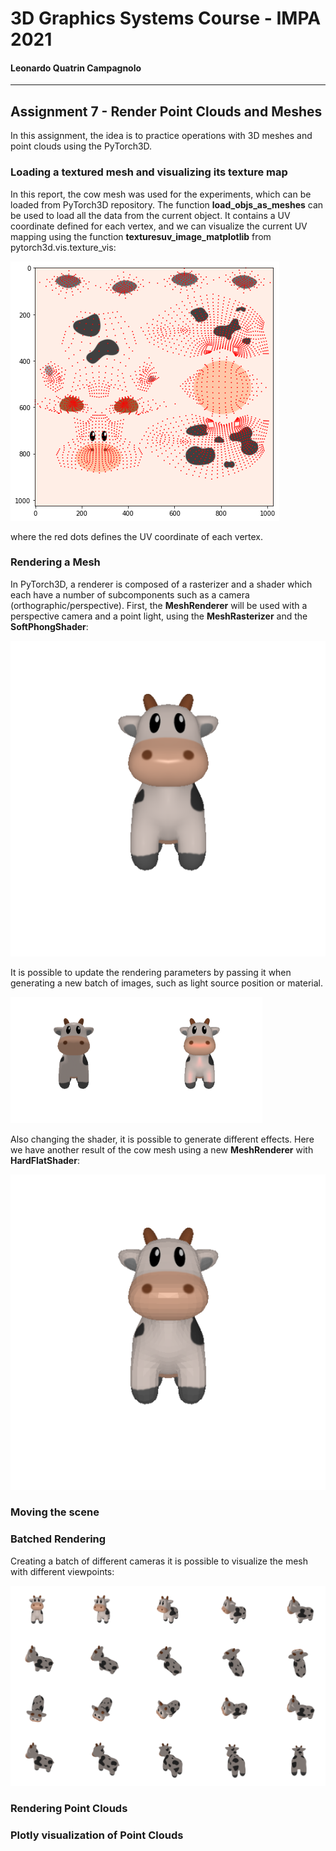 # 3D Graphics Systems Course - IMPA 2021

#### Leonardo Quatrin Campagnolo

---------

## Assignment 7 - Render Point Clouds and Meshes

In this assignment, the idea is to practice operations with 3D meshes and point clouds using the PyTorch3D.

### Loading a textured mesh and visualizing its texture map

In this report, the cow mesh was used for the experiments, which can be loaded from PyTorch3D repository. The function **load_objs_as_meshes** can be used to load all the data from the current object. It contains a UV coordinate defined for each vertex, and we can visualize the current UV mapping using the function **texturesuv_image_matplotlib** from pytorch3d.vis.texture_vis:

![Texture Map](imgs/a7/cow_mesh_texture_map.png)

where the red dots defines the UV coordinate of each vertex.

### Rendering a Mesh

In PyTorch3D, a renderer is composed of a rasterizer and a shader which each have a number of subcomponents such as a camera (orthographic/perspective). First, the **MeshRenderer** will be used with a perspective camera and a point light, using the  **MeshRasterizer** and the **SoftPhongShader**:

![Cow mesh with SoftPhongShader](imgs/a7/2_0.png)

It is possible to update the rendering parameters by passing it when generating a new batch of images, such as light source position or material.

<img src="imgs/a7/2_1.png" width="40%"><img src="imgs/a7/2_3.png" width="40%">

Also changing the shader, it is possible to generate different effects. Here we have another result of the cow mesh using a new **MeshRenderer** with **HardFlatShader**:

![Cow mesh with hardflatshader](imgs/a7/2_2.png)

### Moving the scene


### Batched Rendering

Creating a batch of different cameras it is possible to visualize the mesh with different viewpoints:

![Batch of cows](imgs/a7/3_0.png)

### Rendering Point Clouds


### Plotly visualization of Point Clouds
